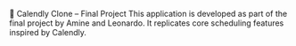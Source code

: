 📅 Calendly Clone – Final Project
This application is developed as part of the final project by Amine and Leonardo.
 It replicates core scheduling features inspired by Calendly.